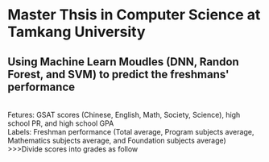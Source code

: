 # Master Thsis in Computer Science at Tamkang University
## Using Machine Learn Moudles (DNN, Randon Forest, and SVM) to predict the freshmans' performance
<br>Fetures: GSAT scores (Chinese, English, Math, Society, Science), high school PR, and high school GPA
<br>Labels: Freshman performance (Total average, Program subjects average, Mathematics subjects average, and Foundation subjects average)
<br>>>>Divide scores into grades as follow
